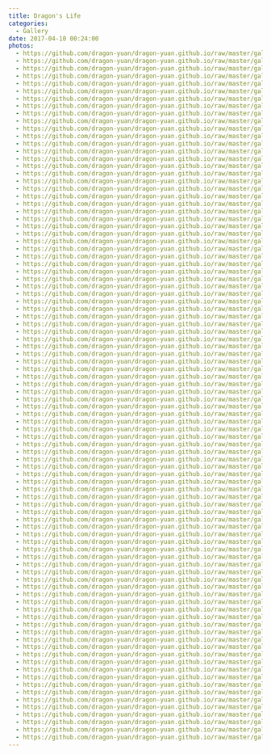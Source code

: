 ```yaml
---
title: Dragon's Life
categories:
  - Gallery
date: 2017-04-10 00:24:00
photos:
  - https://github.com/dragon-yuan/dragon-yuan.github.io/raw/master/gallery/life/0.jpg
  - https://github.com/dragon-yuan/dragon-yuan.github.io/raw/master/gallery/life/1.jpg
  - https://github.com/dragon-yuan/dragon-yuan.github.io/raw/master/gallery/life/2.jpg
  - https://github.com/dragon-yuan/dragon-yuan.github.io/raw/master/gallery/life/3.jpg
  - https://github.com/dragon-yuan/dragon-yuan.github.io/raw/master/gallery/life/4.jpg
  - https://github.com/dragon-yuan/dragon-yuan.github.io/raw/master/gallery/life/5.jpg
  - https://github.com/dragon-yuan/dragon-yuan.github.io/raw/master/gallery/life/6.jpg
  - https://github.com/dragon-yuan/dragon-yuan.github.io/raw/master/gallery/life/7.jpg
  - https://github.com/dragon-yuan/dragon-yuan.github.io/raw/master/gallery/life/8.jpg
  - https://github.com/dragon-yuan/dragon-yuan.github.io/raw/master/gallery/life/9.jpg
  - https://github.com/dragon-yuan/dragon-yuan.github.io/raw/master/gallery/life/10.jpg
  - https://github.com/dragon-yuan/dragon-yuan.github.io/raw/master/gallery/life/11.jpg
  - https://github.com/dragon-yuan/dragon-yuan.github.io/raw/master/gallery/life/12.jpg
  - https://github.com/dragon-yuan/dragon-yuan.github.io/raw/master/gallery/life/13.jpg
  - https://github.com/dragon-yuan/dragon-yuan.github.io/raw/master/gallery/life/14.jpg
  - https://github.com/dragon-yuan/dragon-yuan.github.io/raw/master/gallery/life/15.jpg
  - https://github.com/dragon-yuan/dragon-yuan.github.io/raw/master/gallery/life/16.jpg
  - https://github.com/dragon-yuan/dragon-yuan.github.io/raw/master/gallery/life/17.jpg
  - https://github.com/dragon-yuan/dragon-yuan.github.io/raw/master/gallery/life/18.jpg
  - https://github.com/dragon-yuan/dragon-yuan.github.io/raw/master/gallery/life/19.jpg
  - https://github.com/dragon-yuan/dragon-yuan.github.io/raw/master/gallery/life/20.jpg
  - https://github.com/dragon-yuan/dragon-yuan.github.io/raw/master/gallery/life/21.jpg
  - https://github.com/dragon-yuan/dragon-yuan.github.io/raw/master/gallery/life/22.jpg
  - https://github.com/dragon-yuan/dragon-yuan.github.io/raw/master/gallery/life/23.jpg
  - https://github.com/dragon-yuan/dragon-yuan.github.io/raw/master/gallery/life/24.jpg
  - https://github.com/dragon-yuan/dragon-yuan.github.io/raw/master/gallery/life/25.jpg
  - https://github.com/dragon-yuan/dragon-yuan.github.io/raw/master/gallery/life/26.jpg
  - https://github.com/dragon-yuan/dragon-yuan.github.io/raw/master/gallery/life/27.jpg
  - https://github.com/dragon-yuan/dragon-yuan.github.io/raw/master/gallery/life/28.jpg
  - https://github.com/dragon-yuan/dragon-yuan.github.io/raw/master/gallery/life/29.jpg
  - https://github.com/dragon-yuan/dragon-yuan.github.io/raw/master/gallery/life/30.jpg
  - https://github.com/dragon-yuan/dragon-yuan.github.io/raw/master/gallery/life/31.jpg
  - https://github.com/dragon-yuan/dragon-yuan.github.io/raw/master/gallery/life/32.jpg
  - https://github.com/dragon-yuan/dragon-yuan.github.io/raw/master/gallery/life/33.jpg
  - https://github.com/dragon-yuan/dragon-yuan.github.io/raw/master/gallery/life/34.jpg
  - https://github.com/dragon-yuan/dragon-yuan.github.io/raw/master/gallery/life/35.jpg
  - https://github.com/dragon-yuan/dragon-yuan.github.io/raw/master/gallery/life/36.jpg
  - https://github.com/dragon-yuan/dragon-yuan.github.io/raw/master/gallery/life/37.jpg
  - https://github.com/dragon-yuan/dragon-yuan.github.io/raw/master/gallery/life/38.jpg
  - https://github.com/dragon-yuan/dragon-yuan.github.io/raw/master/gallery/life/39.jpg
  - https://github.com/dragon-yuan/dragon-yuan.github.io/raw/master/gallery/life/40.jpg
  - https://github.com/dragon-yuan/dragon-yuan.github.io/raw/master/gallery/life/41.jpg
  - https://github.com/dragon-yuan/dragon-yuan.github.io/raw/master/gallery/life/42.jpg
  - https://github.com/dragon-yuan/dragon-yuan.github.io/raw/master/gallery/life/43.jpg
  - https://github.com/dragon-yuan/dragon-yuan.github.io/raw/master/gallery/life/44.jpg
  - https://github.com/dragon-yuan/dragon-yuan.github.io/raw/master/gallery/life/45.jpg
  - https://github.com/dragon-yuan/dragon-yuan.github.io/raw/master/gallery/life/46.jpg
  - https://github.com/dragon-yuan/dragon-yuan.github.io/raw/master/gallery/life/47.jpg
  - https://github.com/dragon-yuan/dragon-yuan.github.io/raw/master/gallery/life/48.jpg
  - https://github.com/dragon-yuan/dragon-yuan.github.io/raw/master/gallery/life/49.jpg
  - https://github.com/dragon-yuan/dragon-yuan.github.io/raw/master/gallery/life/50.jpg
  - https://github.com/dragon-yuan/dragon-yuan.github.io/raw/master/gallery/life/51.jpg
  - https://github.com/dragon-yuan/dragon-yuan.github.io/raw/master/gallery/life/52.jpg
  - https://github.com/dragon-yuan/dragon-yuan.github.io/raw/master/gallery/life/53.jpg
  - https://github.com/dragon-yuan/dragon-yuan.github.io/raw/master/gallery/life/54.jpg
  - https://github.com/dragon-yuan/dragon-yuan.github.io/raw/master/gallery/life/55.jpg
  - https://github.com/dragon-yuan/dragon-yuan.github.io/raw/master/gallery/life/56.jpg
  - https://github.com/dragon-yuan/dragon-yuan.github.io/raw/master/gallery/life/57.jpg
  - https://github.com/dragon-yuan/dragon-yuan.github.io/raw/master/gallery/life/58.jpg
  - https://github.com/dragon-yuan/dragon-yuan.github.io/raw/master/gallery/life/59.jpg
  - https://github.com/dragon-yuan/dragon-yuan.github.io/raw/master/gallery/life/60.jpg
  - https://github.com/dragon-yuan/dragon-yuan.github.io/raw/master/gallery/life/61.jpg
  - https://github.com/dragon-yuan/dragon-yuan.github.io/raw/master/gallery/life/62.jpg
  - https://github.com/dragon-yuan/dragon-yuan.github.io/raw/master/gallery/life/63.jpg
  - https://github.com/dragon-yuan/dragon-yuan.github.io/raw/master/gallery/life/64.jpg
  - https://github.com/dragon-yuan/dragon-yuan.github.io/raw/master/gallery/life/65.jpg
  - https://github.com/dragon-yuan/dragon-yuan.github.io/raw/master/gallery/life/66.jpg
  - https://github.com/dragon-yuan/dragon-yuan.github.io/raw/master/gallery/life/67.jpg
  - https://github.com/dragon-yuan/dragon-yuan.github.io/raw/master/gallery/life/68.jpg
  - https://github.com/dragon-yuan/dragon-yuan.github.io/raw/master/gallery/life/69.jpg
  - https://github.com/dragon-yuan/dragon-yuan.github.io/raw/master/gallery/life/70.jpg
  - https://github.com/dragon-yuan/dragon-yuan.github.io/raw/master/gallery/life/71.jpg
  - https://github.com/dragon-yuan/dragon-yuan.github.io/raw/master/gallery/life/72.jpg
  - https://github.com/dragon-yuan/dragon-yuan.github.io/raw/master/gallery/life/73.jpg
  - https://github.com/dragon-yuan/dragon-yuan.github.io/raw/master/gallery/life/74.jpg
  - https://github.com/dragon-yuan/dragon-yuan.github.io/raw/master/gallery/life/75.jpg
  - https://github.com/dragon-yuan/dragon-yuan.github.io/raw/master/gallery/life/76.jpg
  - https://github.com/dragon-yuan/dragon-yuan.github.io/raw/master/gallery/life/77.jpg
  - https://github.com/dragon-yuan/dragon-yuan.github.io/raw/master/gallery/life/78.jpg
  - https://github.com/dragon-yuan/dragon-yuan.github.io/raw/master/gallery/life/79.jpg
  - https://github.com/dragon-yuan/dragon-yuan.github.io/raw/master/gallery/life/80.jpg
  - https://github.com/dragon-yuan/dragon-yuan.github.io/raw/master/gallery/life/81.jpg
  - https://github.com/dragon-yuan/dragon-yuan.github.io/raw/master/gallery/life/82.jpg
  - https://github.com/dragon-yuan/dragon-yuan.github.io/raw/master/gallery/life/83.jpg
  - https://github.com/dragon-yuan/dragon-yuan.github.io/raw/master/gallery/life/84.jpg
  - https://github.com/dragon-yuan/dragon-yuan.github.io/raw/master/gallery/life/85.jpg
  - https://github.com/dragon-yuan/dragon-yuan.github.io/raw/master/gallery/life/86.jpg
  - https://github.com/dragon-yuan/dragon-yuan.github.io/raw/master/gallery/life/87.jpg
  - https://github.com/dragon-yuan/dragon-yuan.github.io/raw/master/gallery/life/88.jpg
  - https://github.com/dragon-yuan/dragon-yuan.github.io/raw/master/gallery/life/89.jpg
  - https://github.com/dragon-yuan/dragon-yuan.github.io/raw/master/gallery/life/90.jpg
  - https://github.com/dragon-yuan/dragon-yuan.github.io/raw/master/gallery/life/91.jpg
---
```

